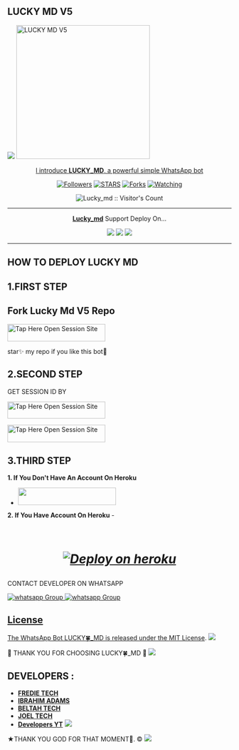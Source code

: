 ## LUCKY MD V5
 <a href="https://github.com/DenverCoder1/readme-typing-svg"><img src="https://readme-typing-svg.herokuapp.com?font=Time+New+Roman&color=red&size=25&center=true&vCenter=true&width=600&height=100&lines=I'm+Lucky+md+Created+by+Fredie.&heart;++;Self-taught+Back-Created+By,;Ibrahim+Adams+Am+The,;Best+Is+Bot+For+You+To,;Deploy..<3"></a>
 <a href="https://whatsapp.com/channel/0029VaihcQv84Om8LP59fO3f">
 <img alt="LUCKY MD V5" height="300" src="https://telegra.ph/file/60cd0a18bda777a41ffe3.jpg">
  
</h1> 
<p align="center">l introduce <b>LUCKY_MD</b>, a powerful simple WhatsApp bot </p>

</p>
  <p align="center">
<a href="https://github.com/fred1e?tab=followers"><img title="Followers" src="https://img.shields.io/github/followers/Fred1e?label=Followers&style=social"></a>
<a href="https://github.com/Fred1e/lucky_md/stargazers/"><img title="STARS" src="https://img.shields.io/github/stars/Fred1e/lucky_md?&style=social"></a>
<a href="https://github.com/Fred1e/lucky_md/network/members"><img title="Forks" src="https://img.shields.io/github/forks/Fred1e/lucky_md?style=social"></a>
<a href="https://github.com/Fred1e/lucky_md/watchers"><img title="Watching" src="https://img.shields.io/github/watchers/Fred1e/lucky_md?label=Watching&style=social"></a>

</p>
<p align="center"><img src="https://profile-counter.glitch.me/{Fred1e}/count.svg" alt="Lucky_md :: Visitor's Count" /></p>

---

<p align="center">
  <a href="https://github.com/Fred1e/Lucky_md"><b>Lucky_md</b></a> Support Deploy On...
</p>

<p align="center">
  <a href="https://github.com/Fred1e/Lucky_Md/blob/main/temp/deploy-on-vps.md"><img src="https://img.shields.io/badge/self hosting-3d1513?style=for-the-badge&logo=serverless&logoColor=FD5750"></a>
  <a href="https://dashboard.heroku.com/new?template=https://github.com/Fred1e/Lucky_Md/tree/main"><img src="https://img.shields.io/badge/heroku-9d7acc?style=for-the-badge&logo=heroku&logoColor=430098"></a>
  <a href="https://youtu.be/izoxfW3anrU"><img src="https://img.shields.io/badge/CodeSpace-green?colorA=%23ff000&colorB=%23017e40&style=for-the-badge&logo=git&logoColor=white"></a>
</p>



    
 
 



---





## HOW TO DEPLOY LUCKY MD


## 1.FIRST STEP 
## Fork Lucky Md V5 Repo


<a href="https://github.com/Fred1e/LUCKY_MD/fork"><img title="Tap Here Open Session Site" src="https://img.shields.io/badge/FORK THIS REPO-h?color=darkgreen&style=for-the-badge&logo=msi" width="220" height="38.45"/></a></p>

star✨ my repo if you like this bot🤖


## 2.SECOND STEP 


 GET SESSION ID BY
 

<a href="https://lucky-md-v5session-f9e3e8635f8b.herokuapp.com/qr"><img title="Tap Here Open Session Site" src="https://img.shields.io/badge/QR CODE-h?color=darkblue&style=for-the-badge&logo=msi" width="220" height="38.45"/></a></p>


 
<a href="https://lucky-md-v5session-f9e3e8635f8b.herokuapp.com/"><img title="Tap Here Open Session Site" src="https://img.shields.io/badge/PAIRING CODE-h?color=darkblue&style=for-the-badge&logo=msi" width="220" height="38.45"/></a></p>


## 3.THIRD STEP 
**1. If You Don't Have An Account On Heroku**
- <a align="center"><a href="https://signup.heroku.com">
 <img src="https://img.shields.io/badge/Create%20Account%20Now-blue?style=for-the-badge&logo=heroku" width="220" height="38.45"/></a></p>

**2. If You Have Account On Heroku**
-<h1 align="center">       
   ***[![Deploy on heroku](https://www.herokucdn.com/deploy/button.svg)](https://dashboard.heroku.com/new?template=https://github.com/Fred1e/Lucky_Md/tree/main)***

##



CONTACT DEVELOPER ON WHATSAPP 

<a href="https://wa.link/4d9cpj" target="_blank">
    <img alt="whatsapp Group" src="https://img.shields.io/badge/ fredie tech contact -25D366?style=for-the-badge&logo=whatsapp&logoColor=white" />


  
 
<a href="https://whatsapp.com/channel/0029VaihcQv84Om8LP59fO3f" target="_blank">
    <img alt="whatsapp Group" src="https://img.shields.io/badge/ FREDIE_TECH  CHANNEL -25D366?style=for-the-badge&logo=whatsapp&logoColor=white" />
 

## License

The WhatsApp Bot LUCKY🍀_MD is released under the [MIT License](https://opensource.org/licenses/MIT).
<a><img src='https://i.imgur.com/LyHic3i.gif'/></a>

🌟 THANK YOU FOR CHOOSING LUCKY🍀_MD 🌟
<a><img src='https://i.imgur.com/LyHic3i.gif'/></a>

## DEVELOPERS :

- [**FREDIE TECH**](https://github.com/Fred1e)
- [**IBRAHIM ADAMS**](https://github.com/ibrahimaetech)
- [**BELTAH TECH**](https://github.com/BELTAHMD)
- [**JOEL TECH**](https://github.com/joeljamestech)
- [**Developers YT**](https://www.youtube.com/@freeonlinetvT1)
 <a><img src='https://i.imgur.com/LyHic3i.gif'/></a>
 
★THANK YOU GOD FOR THAT MOMENT🙏. ©
<a><img src='https://i.imgur.com/LyHic3i.gif'/></a>

     

